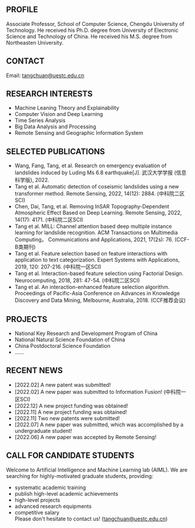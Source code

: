 ## PROFILE
Associate Professor, School of Computer Science, Chengdu University of Technology. He received his Ph.D. degree from University of Electronic Science and Technology of China. He received his M.S. degree from Northeasten University.    

## CONTACT
Email: tangchuan@uestc.edu.cn

## RESEARCH INTERESTS
- Machine Leaning Theory and Explainability
- Computer Vision and Deep Learning
- Time Series Analysis
- Big Data Analysis and Processing
- Remote Sensing and Geographic Information System

## SELECTED PUBLICATIONS
- Wang, Fang, Tang, et al. Research on emergency evaluation of landslides induced by Luding Ms 6.8 earthquake[J]. 武汉大学学报 (信息科学版), 2022.
- Tang et al. Automatic detection of coseismic landslides using a new transformer method. Remote Sensing,  2022, 14(12): 2884. (中科院二区SCI)
- Chen, Dai, Tang, et al. Removing InSAR Topography-Dependent Atmospheric Effect Based on Deep Learning. Remote Sensing, 2022, 14(17): 4171. (中科院二区SCI)
- Tang et al. MILL: Channel attention based deep multiple instance learning for landslide recognition. ACM Transactions on Multimedia Computing， Communications and Applications, 2021, 17(2s): 76. (CCF-B类期刊)
- Tang et al. Feature selection based on feature interactions with application to text categorization. Expert Systems with Applications, 2019, 120: 207-216. (中科院一区SCI)
- Tang et al. Interaction-based feature selection using Factorial Design. Neurocomputing, 2018, 281: 47-54. (中科院二区SCI)
- Tang et al. An interaction-enhanced feature selection algorithm. Proceedings of Pacific-Asia Conference on Advances in Knowledge Discovery and Data Mining, Melbourne, Australia, 2018. (CCF推荐会议)

## PROJECTS
- National Key Research and Development Program of China
- National Natural Science Foundation of China
- China Postdoctoral Science Foundation
- ......

## RECENT NEWS
- [2022.02] A new patent was submitted!
- [2022.02] A new paper was submitted to Information Fusion! (中科院一区SCI)
- [2022.12] A new project funding was obtained!
- [2022.11] A new project funding was obtained!
- [2022.11] Two new patents were submitted!
- [2022.07] A new paper was submitted, which was accomplished by a undergraduate student!  
- [2022.06] A new paper was accepted by Remote Sensing!

##  CALL FOR CANDIDATE STUDENTS
Welcome to Artificial Intelligence and Machine Learning lab (AIML). We are searching for highly-motivated graduate students, providing:
- systematic academic training
- publish high-level academic achievements
- high-level projects
- advanced research equipments
- competitive salary  
Please don't hesitate to contact us! (tangchuan@uestc.edu.cn)

